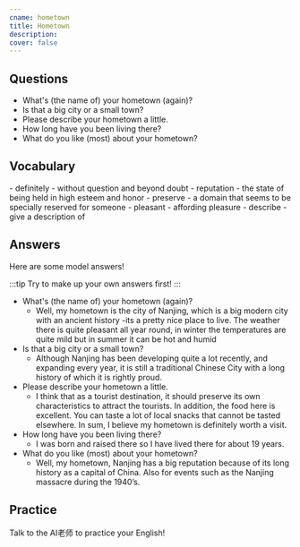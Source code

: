 ```yaml
---
cname: hometown
title: Hometown
description: 
cover: false
---
```

<banner></banner>

## Questions

- What&#39;s (the name of) your hometown (again)?
- Is that a big city or a small town?
- Please describe your hometown a little.
- How long have you been living there?
- What do you like (most) about your hometown?

## Vocabulary

<vocab-list>
- definitely
  - without question and beyond doubt
- reputation
  - the state of being held in high esteem and honor  
- preserve
  - a domain that seems to be specially reserved for someone
- pleasant
  - affording pleasure
- describe
  - give a description of

<!-- blank -->

</vocab-list>

## Answers
Here are some model answers!

:::tip
Try to make up your own answers first!
:::

- What&#39;s (the name of) your hometown (again)?
  - Well, my hometown is the city of Nanjing, which is a big modern city with an ancient history -its a pretty nice place to live. The weather there is quite pleasant all year round, in winter the temperatures are quite mild but in summer it can be hot and humid
- Is that a big city or a small town?
  - Although Nanjing has been developing quite a lot recently, and expanding every year, it is still a traditional Chinese City with a long history of which it is rightly proud.
- Please describe your hometown a little.
  - I think that as a tourist destination, it should preserve its own characteristics to attract the tourists. In addition, the food here is excellent. You can taste a lot of local snacks that cannot be tasted elsewhere. In sum, I believe my hometown is definitely worth a visit.
- How long have you been living there?
  - I was born and raised there so I have lived there for about 19 years.
- What do you like (most) about your hometown?
  - Well, my hometown, Nanjing has a big reputation because of its long history as a capital of China. Also for events such as the Nanjing massacre during the 1940’s.

## Practice
Talk to the AI老师 to practice your English!
<qrfooter></qrfooter>
